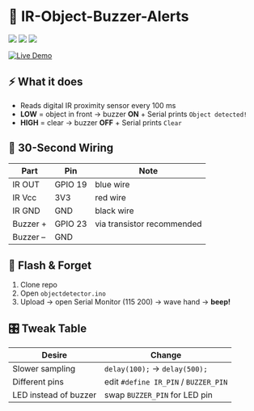 # 🚨 IR-Object-Buzzer-Alerts

![](https://img.shields.io/badge/ESP32-DevKit-C00E4?style=flat-square&logo=espressif&logoColor=white)
![](https://img.shields.io/badge/Code-25_Lines-00ff00?style=flat-square)
![](https://img.shields.io/badge/License-MIT-97CA00?style=flat-square&logo=opensourceinitiative)

[![Live Demo](https://img.shields.io/badge/Serial-Monitor-Live-ff6600?style=flat-square&logo=serial)](https://muzahidulislamabir66731011.github.io/IR-Object-Buzzer-Alerts/)


## ⚡ What it does
- Reads digital IR proximity sensor every 100 ms  
- **LOW** = object in front → buzzer **ON** + Serial prints `Object detected!`  
- **HIGH** = clear → buzzer **OFF** + Serial prints `Clear`

## 🔌 30-Second Wiring
| Part        | Pin  | Note |
|-------------|------|------|
| IR OUT      | GPIO 19 | blue wire |
| IR Vcc      | 3V3   | red wire |
| IR GND      | GND   | black wire |
| Buzzer +    | GPIO 23 | via transistor recommended |
| Buzzer –    | GND   | |

## 🚀 Flash & Forget
1. Clone repo
2. Open `objectdetector.ino`
3. Upload → open Serial Monitor (115 200) → wave hand → **beep!**

## 🎛️ Tweak Table
| Desire | Change |
|--------|--------|
| Slower sampling | `delay(100);` → `delay(500);` |
| Different pins | edit `#define IR_PIN` / `BUZZER_PIN` |
| LED instead of buzzer | swap `BUZZER_PIN` for LED pin |
